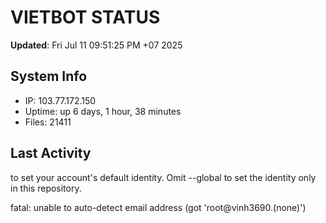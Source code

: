 # VIETBOT STATUS
**Updated**: Fri Jul 11 09:51:25 PM +07 2025

## System Info
- IP: 103.77.172.150
- Uptime: up 6 days, 1 hour, 38 minutes
- Files: 21411

## Last Activity

to set your account's default identity.
Omit --global to set the identity only in this repository.

fatal: unable to auto-detect email address (got 'root@vinh3690.(none)')
